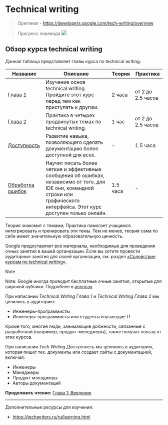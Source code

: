 # Technical writing 
> Оригинал - https://developers.google.com/tech-writing/overview

> Прогресс перевода ![](https://geps.dev/progress/8)


## Обзор курса technical writing 
Данная таблица представляет главы курса по technical writing:

| Название | Описание | Теория | Практика |
| -------- | -------- | ------ | -------- |
| [Глава 1](./chapter-one/intro.md) | Изучение основ technical writing. Пройдите этот курс перед тем как приступать к другим. | 2 часа | от 2 до 2.5 часов |
| [Глава 2](./chapter-two/intro.md) | Практика в четырех продвинутых темах по technical writing. | 1 час | от 2 до 2.5 часов |
| [Доступность](./a11y.md) | Развитие навыка, позволяющего сделать документацию более доступной для всех. | - | 1.5 часа |
| [Обработка ошибок](./error-handling.md) | Научит писать более четкие и эффективные сообщения об ошибках, независимо от того, для IDE они, командной строки или графического интерфейса. Этот курс доступен только онлайн. | 1.5 часа | - |

Теория знакомит с темами; Практика помогает учащимся интегрировать и тренировать эти темы. Тем не менее, теория сама по себе имеет значительную образовательную ценность.

Google предоставляет все материалы, необходимые для проведения очных занятий в вашей организации. Если вы хотите провести аудиторные занятия для своей организации, см. раздел [«Содействие курсам по technical writing»](https://developers.google.com/tech-writing/for-instructors).

> [!NOTE]
> Note: Google иногда проводит бесплатные очные занятия, открытые для широкой публики. Подробнее в [анонсах](https://developers.google.com/tech-writing/announcements).

При написании _Technical Writing Глава 1_ и _Technical Writing Глава 2_ мы целились в аудиторию:
- Инженеры-программисты
- Инженеры-программисты или студенты изучающие IT

Кроме того, многие люди, занимающие должности, связанные с разработкой (например, продукт-менеджеры), также получат пользу от этих курсов.

При написании _Tech Writing Доступность_ мы целились в аудиторию, которая пишет тех. документы или создает сайты с документацией, включая:
- Инженеры
- Мэнэджеры
- Продукт мэнэджеры
- Авторы документаций

**Продолжить чтение:** [Глава 1: Введение](./chapter-one/intro.md)

---
Дополнительные ресурсы для изучения:
- https://techwriters.ru/ru/learning.html
